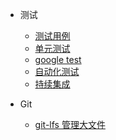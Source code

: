 <!-- docs/_sidebar.md -->

- 测试

  - [测试用例](./testing/test_case_design.md)
  - [单元测试](./testing/unit_test.md)
  - [google test](./testing/gtest_usage.md)
  - [自动化测试](./testing/automated_test.md)
  - [持续集成](testing/CI.md)

- Git

  - [git-lfs 管理大文件](./git_usage/git-lfs-usage.md)


